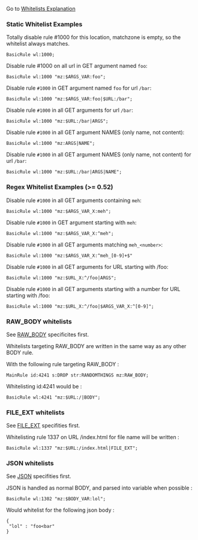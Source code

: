 Go to [Whitelists Explanation](whitelists-bnf.md)

### Static Whitelist Examples

Totally disable rule #1000 for this location, matchzone is empty, so the whitelist always matches.

```
BasicRule wl:1000; 
```

Disable rule #1000 on all url in GET argument named `foo`:

```
BasicRule wl:1000 "mz:$ARGS_VAR:foo";
```

Disable rule `#1000` in GET argument named `foo` for url `/bar`:
 
```
BasicRule wl:1000 "mz:$ARGS_VAR:foo|$URL:/bar";
```

Disable rule `#1000` in all GET arguments for url `/bar`:
 
```
BasicRule wl:1000 "mz:$URL:/bar|ARGS";
```

Disable rule `#1000` in all GET argument NAMES (only name, not content):
 
```
BasicRule wl:1000 "mz:ARGS|NAME";
```

Disable rule `#1000` in all GET argument NAMES (only name, not content) for url `/bar`:
 
```
BasicRule wl:1000 "mz:$URL:/bar|ARGS|NAME";
```


### Regex Whitelist Examples (>= 0.52)

Disable rule `#1000` in all GET arguments containing `meh`:

```
BasicRule wl:1000 "mz:$ARGS_VAR_X:meh";
```

Disable rule `#1000` in GET argument starting with `meh`:

```
BasicRule wl:1000 "mz:$ARGS_VAR_X:^meh";
```

Disable rule `#1000` in all GET arguments matching `meh_<number>`:

```
BasicRule wl:1000 "mz:$ARGS_VAR_X:^meh_[0-9]+$"
```

Disable rule `#1000` in all GET arguments for URL starting with /foo:

```
BasicRule wl:1000 "mz:$URL_X:^/foo|ARGS";
```

Disable rule `#1000` in all GET arguments starting with a number for URL starting with /foo:

```
BasicRule wl:1000 "mz:$URL_X:^/foo|$ARGS_VAR_X:^[0-9]";
```


### RAW_BODY whitelists

See [RAW_BODY](rawbody.md) specificites first.

Whitelists targeting RAW_BODY are written in the same way as any other BODY rule.

With the following rule targeting RAW_BODY :
```
MainRule id:4241 s:DROP str:RANDOMTHINGS mz:RAW_BODY;
```

Whitelisting id:4241 would be :
```
BasicRule wl:4241 "mz:$URL:/|BODY";
```

### FILE_EXT whitelists

See [FILE_EXT](zoom-fileext.md) specifities first.

Whitelisting rule 1337 on URL /index.html for file name will be written :

```
BasicRule wl:1337 "mz:$URL:/index.html|FILE_EXT";
```

### JSON whitelists

See [JSON](json.md) specifities first.

JSON is handled as normal BODY, and parsed into variable when possible :

```
BasicRule wl:1302 "mz:$BODY_VAR:lol";
```

Would whitelist for the following json body :


```
{
 "lol" : "foo<bar"
}
```

